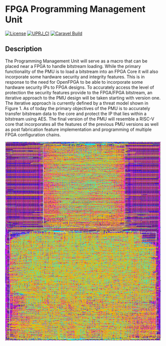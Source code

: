 # FPGA Programming Management Unit

[![License](https://img.shields.io/badge/License-Apache%202.0-blue.svg)](https://opensource.org/licenses/Apache-2.0) [![UPRJ_CI](https://github.com/efabless/caravel_project_example/actions/workflows/user_project_ci.yml/badge.svg)](https://github.com/efabless/caravel_project_example/actions/workflows/user_project_ci.yml) [![Caravel Build](https://github.com/efabless/caravel_project_example/actions/workflows/caravel_build.yml/badge.svg)](https://github.com/efabless/caravel_project_example/actions/workflows/caravel_build.yml)

## Description
The Programming Management Unit will serve as a macro that can be placed near a FPGA to handle bitstream loading. While the primary functionality of the PMU is to load a bitstream into an FPGA Core it will also incorporate some hardware security and integrity features. This is in response to the need for OpenFPGA to be able to incorporate some hardware security IPs to FPGA designs. To accurately access the level of protection the security features provide to the FPGA/FPGA bitstream, an iterative approach to the PMU design will be taken starting with version one. The iterative approach is currently defined by a threat model shown in Figure 1. As of today the primary objectives of the PMU is to accurately transfer bitstream data to the core and protect the IP that lies within a bitstream using AES. The final version of the PMU will resemble a RISC-V core that incorporates all the features of the previous PMU versions as well as post fabrication feature implementation and programming of multiple FPGA configuration chains.

<p>
  <img src="Screen Shot 2022-06-08 at 6.35.23 PM.png">
</p>
